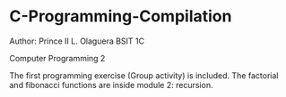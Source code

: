 # C-Programming-Compilation
Author: Prince II L. Olaguera 
BSIT 1C

Computer Programming 2

The first programming exercise (Group activity) is included.
The factorial and fibonacci functions are inside module 2: recursion.